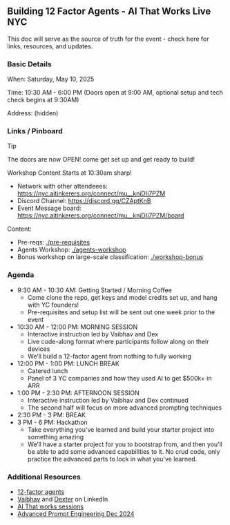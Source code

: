 ## Building 12 Factor Agents - AI That Works Live NYC

This doc will serve as the source of truth for the event - check here for links, resources, and updates.

### Basic Details

When: Saturday, May 10, 2025

Time: 10:30 AM \- 6:00 PM (Doors open at 9:00 AM, optional setup and tech check begins at 9:30AM)

Address: (hidden)

### Links / Pinboard

> [!TIP]
> The doors are now OPEN! come get set up and get ready to build!
>
> Workshop Content Starts at 10:30am sharp!

- Network with other attendeees: https://nyc.aitinkerers.org/connect/mu__kniDIi7PZM
- Discord Channel: https://discord.gg/CZAptKnB
- Event Message board: https://nyc.aitinkerers.org/connect/mu__kniDIi7PZM/board

Content:

- Pre-reqs: [./pre-requisites](./pre-requisites)
- Agents Workshop: [./agents-workshop](./agents-workshop)
- Bonus workshop on large-scale classification: [./workshop-bonus](./workshop-bonus)

### Agenda

* 9:30 AM \- 10:30 AM: Getting Started / Morning Coffee  
  * Come clone the repo, get keys and model credits set up, and hang with YC founders\!  
  * Pre-requisites and setup list will be sent out one week prior to the event  
* 10:30 AM \- 12:00 PM: MORNING SESSION  
  * Interactive instruction led by Vaibhav and Dex  
  * Live code-along format where participants follow along on their devices  
  * We’ll build a 12-factor agent from nothing to fully working  
* 12:00 PM \- 1:00 PM: LUNCH BREAK  
  * Catered lunch  
  * Panel of 3 YC companies and how they used AI to get $500k+ in ARR  
* 1:00 PM \- 2:30 PM: AFTERNOON SESSION  
  * Interactive instruction led by Vaibhav and Dex continued  
  * The second half will focus on more advanced prompting techniques  
* 2:30 PM \- 3 PM: BREAK  
* 3 PM \- 6 PM: Hackathon  
  * Take everything you’ve learned and build your starter project into something amazing  
  * We’ll have a starter project for you to bootstrap from, and then you’ll be able to add some advanced capabilities to it. No crud code, only practice the advanced parts to lock in what you’ve learned.

### Additional Resources

- [12-factor agents](https://hlyr.dev/12fa)
- [Vaibhav](https://www.linkedin.com/in/vaigup/) and [Dexter](https://www.linkedin.com/in/dexterihorthy/) on LinkedIn
- [AI That works sessions](https://hlyr.dev/aitw)
- [Advanced Prompt Engineering Dec 2024](https://gloochat.notion.site/BAML-Advanced-Prompting-Workshop-Dec-2024-161bb2d26216807b892fed7d9d978a37)

